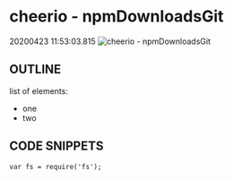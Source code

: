 
# cheerio  -  npmDownloadsGit
20200423 11:53:03.815
![cheerio  -  npmDownloadsGit](https://static.npmjs.com/338e4905a2684ca96e08c7780fc68412.png)

## OUTLINE
list of elements:
- one
- two

## CODE SNIPPETS
`var fs = require('fs');`


